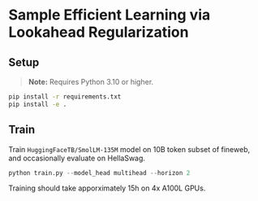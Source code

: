 # Sample Efficient Learning via Lookahead Regularization

## Setup
> **Note:** Requires Python 3.10 or higher.
```bash
pip install -r requirements.txt
pip install -e .
```

## Train
Train `HuggingFaceTB/SmolLM-135M` model on 10B token subset of fineweb, and occasionally evaluate on HellaSwag.
```python
python train.py --model_head multihead --horizon 2
```

Training should take apporximately 15h on 4x A100L GPUs.